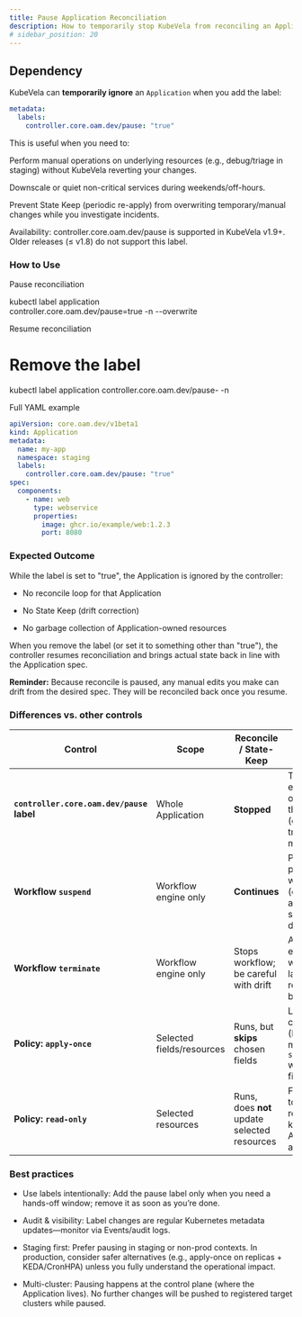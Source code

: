 ```yaml
---
title: Pause Application Reconciliation
description: How to temporarily stop KubeVela from reconciling an Application using the controller.core.oam.dev/pause label.
# sidebar_position: 20
---
```


## Dependency

KubeVela can **temporarily ignore** an `Application` when you add the label:

```yaml
metadata:
  labels:
    controller.core.oam.dev/pause: "true"
```

This is useful when you need to:

Perform manual operations on underlying resources (e.g., debug/triage in staging) without KubeVela reverting your changes.

Downscale or quiet non-critical services during weekends/off-hours.

Prevent State Keep (periodic re-apply) from overwriting temporary/manual changes while you investigate incidents.

Availability: controller.core.oam.dev/pause is supported in KubeVela v1.9+. Older releases (≤ v1.8) do not support this label.


### How to Use

Pause reconciliation

kubectl label application <app-name> \
  controller.core.oam.dev/pause=true -n <namespace> --overwrite

Resume reconciliation

# Remove the label
kubectl label application <app-name> controller.core.oam.dev/pause- -n <namespace>

Full YAML example

```yaml
apiVersion: core.oam.dev/v1beta1
kind: Application
metadata:
  name: my-app
  namespace: staging
  labels:
    controller.core.oam.dev/pause: "true"
spec:
  components:
    - name: web
      type: webservice
      properties:
        image: ghcr.io/example/web:1.2.3
        port: 8080
```

### Expected Outcome

While the label is set to "true", the Application is ignored by the controller:

- No reconcile loop for that Application

- No State Keep (drift correction)

- No garbage collection of Application-owned resources

When you remove the label (or set it to something other than "true"), the controller resumes reconciliation and brings actual state back in line with the Application spec.


**Reminder:** Because reconcile is paused, any manual edits you make can drift from the desired spec. They will be reconciled back once you resume.


### Differences vs. other controls

| Control                                   | Scope                     | Reconcile / State-Keep                       | Typical use case                                                                                     |
| ----------------------------------------- | ------------------------- | -------------------------------------------- | ---------------------------------------------------------------------------------------------------- |
| **`controller.core.oam.dev/pause` label** | Whole Application         | **Stopped**                                  | Temporary, explicit “hands-off” period for the entire app (e.g., staging triage, maintenance)        |
| **Workflow `suspend`**                    | Workflow engine only      | **Continues**                                | Pause an in-progress workflow step (e.g., manual approval) while still maintaining desired state     |
| **Workflow `terminate`**                  | Workflow engine only      | Stops workflow; be careful with drift        | Abort an executing workflow and later `restart` to re-run from the beginning                         |
| **Policy: `apply-once`**                  | Selected fields/resources | Runs, but **skips** chosen fields            | Let other controllers (HPA/KEDA/Istio) mutate fields like `spec.replicas` without Vela fighting back |
| **Policy: `read-only`**                   | Selected resources        | Runs, does **not** update selected resources | Freeze updates to specific resources while keeping the Application active                            |



### Best practices
- Use labels intentionally: Add the pause label only when you need a hands-off window; remove it as soon as you’re done.

- Audit & visibility: Label changes are regular Kubernetes metadata updates—monitor via Events/audit logs.

- Staging first: Prefer pausing in staging or non-prod contexts. In production, consider safer alternatives (e.g., apply-once on replicas + KEDA/CronHPA) unless you fully understand the operational impact.

- Multi-cluster: Pausing happens at the control plane (where the Application lives). No further changes will be pushed to registered target clusters while paused.